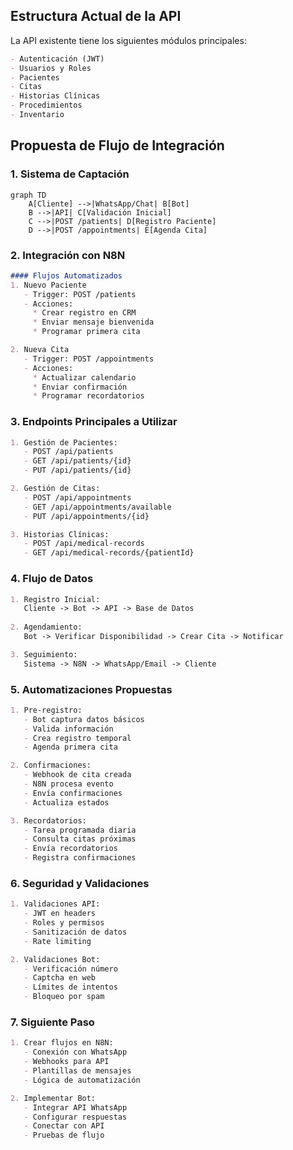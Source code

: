 ## Estructura Actual de la API
La API existente tiene los siguientes módulos principales:

```markdown
- Autenticación (JWT)
- Usuarios y Roles
- Pacientes
- Citas
- Historias Clínicas
- Procedimientos
- Inventario
```

## Propuesta de Flujo de Integración

### 1. Sistema de Captación
```mermaid
graph TD
    A[Cliente] -->|WhatsApp/Chat| B[Bot]
    B -->|API| C[Validación Inicial]
    C -->|POST /patients| D[Registro Paciente]
    D -->|POST /appointments| E[Agenda Cita]
```

### 2. Integración con N8N
```markdown
#### Flujos Automatizados
1. Nuevo Paciente
   - Trigger: POST /patients
   - Acciones:
     * Crear registro en CRM
     * Enviar mensaje bienvenida
     * Programar primera cita

2. Nueva Cita
   - Trigger: POST /appointments
   - Acciones:
     * Actualizar calendario
     * Enviar confirmación
     * Programar recordatorios
```

### 3. Endpoints Principales a Utilizar

```markdown
1. Gestión de Pacientes:
   - POST /api/patients
   - GET /api/patients/{id}
   - PUT /api/patients/{id}

2. Gestión de Citas:
   - POST /api/appointments
   - GET /api/appointments/available
   - PUT /api/appointments/{id}

3. Historias Clínicas:
   - POST /api/medical-records
   - GET /api/medical-records/{patientId}
```

### 4. Flujo de Datos

```markdown
1. Registro Inicial:
   Cliente -> Bot -> API -> Base de Datos
   
2. Agendamiento:
   Bot -> Verificar Disponibilidad -> Crear Cita -> Notificar

3. Seguimiento:
   Sistema -> N8N -> WhatsApp/Email -> Cliente
```

### 5. Automatizaciones Propuestas

```markdown
1. Pre-registro:
   - Bot captura datos básicos
   - Valida información
   - Crea registro temporal
   - Agenda primera cita

2. Confirmaciones:
   - Webhook de cita creada
   - N8N procesa evento
   - Envía confirmaciones
   - Actualiza estados

3. Recordatorios:
   - Tarea programada diaria
   - Consulta citas próximas
   - Envía recordatorios
   - Registra confirmaciones
```

### 6. Seguridad y Validaciones

```markdown
1. Validaciones API:
   - JWT en headers
   - Roles y permisos
   - Sanitización de datos
   - Rate limiting

2. Validaciones Bot:
   - Verificación número
   - Captcha en web
   - Límites de intentos
   - Bloqueo por spam
```

### 7. Siguiente Paso

```markdown
1. Crear flujos en N8N:
   - Conexión con WhatsApp
   - Webhooks para API
   - Plantillas de mensajes
   - Lógica de automatización

2. Implementar Bot:
   - Integrar API WhatsApp
   - Configurar respuestas
   - Conectar con API
   - Pruebas de flujo
```
